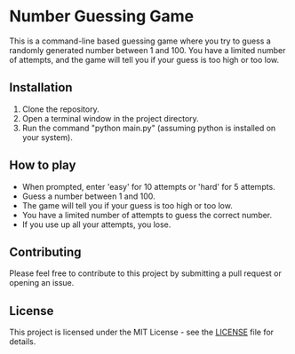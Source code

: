 <!DOCTYPE html>
<html>
  <head>
    <meta charset="utf-8">
    <title>Number Guessing Game</title>
  </head>
  <body>
    <h1>Number Guessing Game</h1>
    <p>This is a command-line based guessing game where you try to guess a randomly generated number between 1 and 100. You have a limited number of attempts, and the game will tell you if your guess is too high or too low.</p>
    <h2>Installation</h2>
    <ol>
      <li>Clone the repository.</li>
      <li>Open a terminal window in the project directory.</li>
      <li>Run the command "python main.py" (assuming python is installed on your system).</li>
    </ol>
    <h2>How to play</h2>
    <ul>
      <li>When prompted, enter 'easy' for 10 attempts or 'hard' for 5 attempts.</li>
      <li>Guess a number between 1 and 100.</li>
      <li>The game will tell you if your guess is too high or too low.</li>
      <li>You have a limited number of attempts to guess the correct number.</li>
      <li>If you use up all your attempts, you lose.</li>
    </ul>
    <h2>Contributing</h2>
    <p>Please feel free to contribute to this project by submitting a pull request or opening an issue.</p>
    <h2>License</h2>
    <p>This project is licensed under the MIT License - see the <a href="LICENSE">LICENSE</a> file for details.</p>
  </body>
</html>
